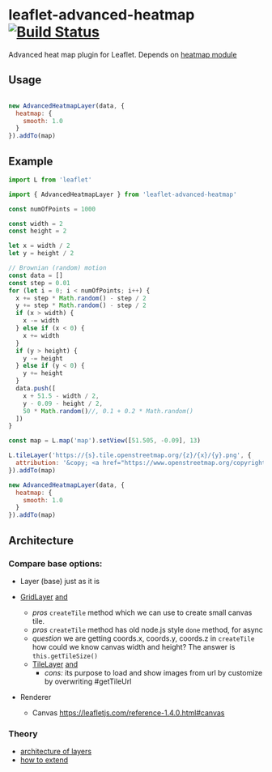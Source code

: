 # leaflet-advanced-heatmap [![Build Status](https://travis-ci.org/hyzhak/leaflet-advanced-heatmap.svg?branch=master)](https://travis-ci.org/hyzhak/leaflet-advanced-heatmap)
Advanced heat map plugin for Leaflet. Depends on [heatmap module](https://github.com/hyzhak/advanced-heatmap-js/)

## Usage

```javascript

new AdvancedHeatmapLayer(data, {
  heatmap: {
    smooth: 1.0
  }
}).addTo(map)

```

## Example

```javascript
import L from 'leaflet'

import { AdvancedHeatmapLayer } from 'leaflet-advanced-heatmap'

const numOfPoints = 1000

const width = 2
const height = 2

let x = width / 2
let y = height / 2

// Brownian (random) motion
const data = []
const step = 0.01
for (let i = 0; i < numOfPoints; i++) {
  x += step * Math.random() - step / 2
  y += step * Math.random() - step / 2
  if (x > width) {
    x -= width
  } else if (x < 0) {
    x += width
  }
  if (y > height) {
    y -= height
  } else if (y < 0) {
    y += height
  }
  data.push([
    x + 51.5 - width / 2,
    y - 0.09 - height / 2,
    50 * Math.random()//, 0.1 + 0.2 * Math.random()
  ])
}

const map = L.map('map').setView([51.505, -0.09], 13)

L.tileLayer('https://{s}.tile.openstreetmap.org/{z}/{x}/{y}.png', {
  attribution: '&copy; <a href="https://www.openstreetmap.org/copyright">OpenStreetMap</a> contributors'
}).addTo(map)

new AdvancedHeatmapLayer(data, {
  heatmap: {
    smooth: 1.0
  }
}).addTo(map)

```

## Architecture

### Compare base options:
- Layer (base) just as it is

- [GridLayer](https://leafletjs.com/reference-1.4.0.html#gridlayer) [and](https://leafletjs.com/examples/extending/extending-2-layers.html#lgridlayer-and-dom-elements)
  - *pros* `createTile` method which we can use to create small canvas tile.
  - *pros* `createTile` method has old node.js style `done` method, for async
  - *question* we are getting coords.x, coords.y, coords.z in `createTile`
    how could we know canvas width and height? The answer is `this.getTileSize()`
  - [TileLayer](https://leafletjs.com/reference-1.4.0.html#tilelayer) [and](https://leafletjs.com/examples/extending/extending-2-layers.html#extension-methods)
    - *cons:* its purpose to load and show images from url
      by customize by overwriting #getTileUrl

- Renderer
  - Canvas https://leafletjs.com/reference-1.4.0.html#canvas

### Theory
- [architecture of layers](https://leafletjs.com/examples/extending/extending-1-classes.html#leaflet-architecture)
- [how to extend](https://leafletjs.com/examples/extending/extending-2-layers.html)
